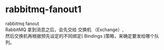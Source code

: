 # rabbitmq-fanout1

rabbitmq fanout <br>
RabbitMQ 拿到消息之后，会先交给 交换机 （Exchange）, <br>
然后交换机再根据预先设定的不同绑定( Bindings )策略，来确定要发给哪个队列。
